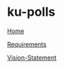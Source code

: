 # ku-polls

[Home](https://github.com/Ing140943/ku-polls/wiki)

[Requirements](https://github.com/Ing140943/ku-polls/wiki/%23Requirements)

[Vision-Statement](https://github.com/Ing140943/ku-polls/wiki/%23Vision-Statement)

